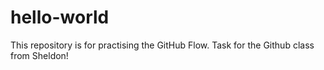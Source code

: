 # hello-world
This repository is for practising the GitHub Flow. Task for the Github class from Sheldon!
